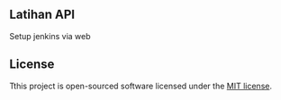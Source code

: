 ## Latihan API

Setup jenkins via web

## License

Tthis project is open-sourced software licensed under the [MIT license](https://opensource.org/licenses/MIT).
